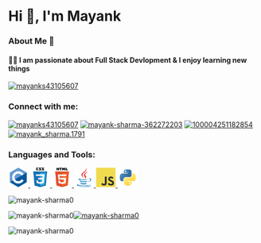 <h1 align="left">Hi 👋, I'm Mayank</h1>
<h3 align="left">About Me 🚀</h3>
<h4 align="left">👨‍💻 I am passionate about Full Stack Devlopment & I enjoy learning new things</h4>

<p align="left"> <a href="https://twitter.com/mayanks43105607" target="blank"><img src="https://img.shields.io/twitter/follow/mayanks43105607?logo=twitter&style=for-the-badge" alt="mayanks43105607" /></a> </p>

<h3 align="left">Connect with me:</h3>
<p align="left">
<a href="https://twitter.com/mayanks43105607" target="blank"><img align="center" src="https://raw.githubusercontent.com/rahuldkjain/github-profile-readme-generator/master/src/images/icons/Social/twitter.svg" alt="mayanks43105607" height="30" width="40" /></a>
<a href="https://linkedin.com/in/mayank-sharma-362272203" target="blank"><img align="center" src="https://raw.githubusercontent.com/rahuldkjain/github-profile-readme-generator/master/src/images/icons/Social/linked-in-alt.svg" alt="mayank-sharma-362272203" height="30" width="40" /></a>
<a href="https://fb.com/100004251182854" target="blank"><img align="center" src="https://raw.githubusercontent.com/rahuldkjain/github-profile-readme-generator/master/src/images/icons/Social/facebook.svg" alt="100004251182854" height="30" width="40" /></a>
<a href="https://instagram.com/mayank_sharma.1791" target="blank"><img align="center" src="https://raw.githubusercontent.com/rahuldkjain/github-profile-readme-generator/master/src/images/icons/Social/instagram.svg" alt="mayank_sharma.1791" height="30" width="40" /></a>
</p>

<h3 align="left">Languages and Tools:</h3>
<p align="left"> <a href="https://www.cprogramming.com/" target="_blank"> <img src="https://raw.githubusercontent.com/devicons/devicon/master/icons/c/c-original.svg" alt="c" width="40" height="40"/> </a> <a href="https://www.w3schools.com/css/" target="_blank"> <img src="https://raw.githubusercontent.com/devicons/devicon/master/icons/css3/css3-original-wordmark.svg" alt="css3" width="40" height="40"/> </a> <a href="https://www.w3.org/html/" target="_blank"> <img src="https://raw.githubusercontent.com/devicons/devicon/master/icons/html5/html5-original-wordmark.svg" alt="html5" width="40" height="40"/> </a> <a href="https://www.java.com" target="_blank"> <img src="https://raw.githubusercontent.com/devicons/devicon/master/icons/java/java-original.svg" alt="java" width="40" height="40"/> </a> <a href="https://developer.mozilla.org/en-US/docs/Web/JavaScript" target="_blank"> <img src="https://raw.githubusercontent.com/devicons/devicon/master/icons/javascript/javascript-original.svg" alt="javascript" width="40" height="40"/> </a> <a href="https://www.python.org" target="_blank"> <img src="https://raw.githubusercontent.com/devicons/devicon/master/icons/python/python-original.svg" alt="python" width="40" height="40"/> </a> </p>

<p>&nbsp;<img align="left" src="https://github-readme-stats.vercel.app/api?username=mayank-sharma0&show_icons=true&locale=en" alt="mayank-sharma0" /></p>


<p><img align="left" src="https://github-readme-streak-stats.herokuapp.com/?user=mayank-sharma0&" alt="mayank-sharma0" /></p>


<p align="left"> <a href="https://github.com/ryo-ma/github-profile-trophy"><img src="https://github-profile-trophy.vercel.app/?username=mayank-sharma0" alt="mayank-sharma0" /></a> </p>

<p align="left"> <img src="https://komarev.com/ghpvc/?username=mayank-sharma0&label=Profile%20views&color=0e75b6&style=flat" alt="mayank-sharma0" /> </p>
